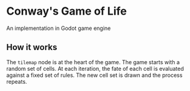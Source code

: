 # Conway's Game of Life
An implementation in Godot game engine

## How it works
The `tilemap` node is at the heart of the game. The game starts with a random set of cells. At each iteration, the fate of each cell is evaluated against a fixed set of rules. The new cell set is drawn and the process repeats.
